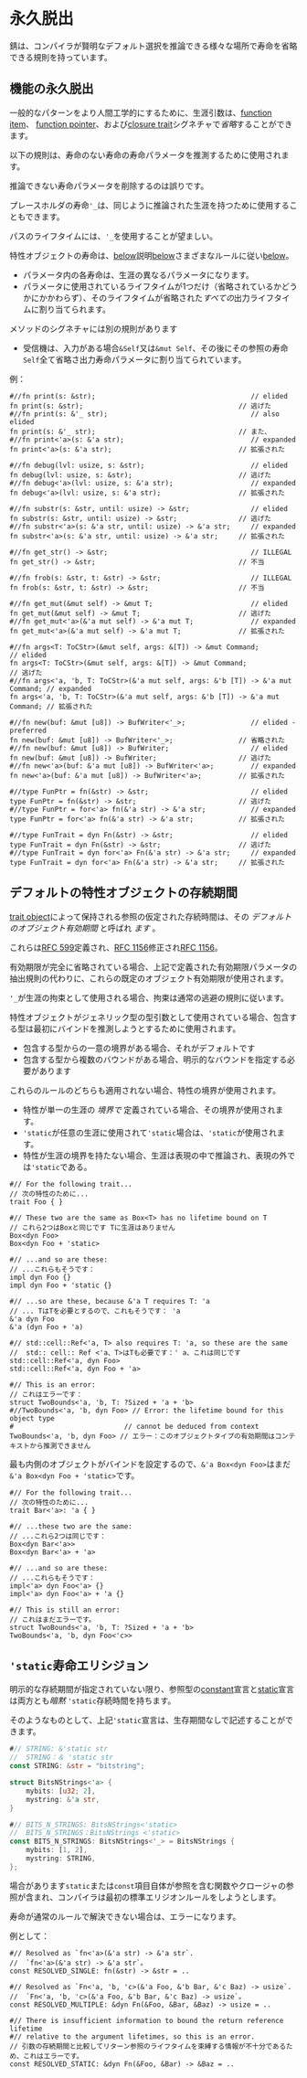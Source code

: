 # <!--Lifetime elision--> 永久脱出

<!--Rust has rules that allow lifetimes to be elided in various places where the compiler can infer a sensible default choice.-->
錆は、コンパイラが賢明なデフォルト選択を推論できる様々な場所で寿命を省略できる規則を持っています。

## <!--Lifetime elision in functions--> 機能の永久脱出

<!--In order to make common patterns more ergonomic, lifetime arguments can be *elided* in [function item], [function pointer] and [closure trait] signatures.-->
一般的なパターンをより人間工学的にするために、生涯引数は、[function item]、 [function pointer]、および[closure trait]シグネチャで*省略*することができます。
<!--The following rules are used to infer lifetime parameters for elided lifetimes.-->
以下の規則は、寿命のない寿命の寿命パラメータを推測するために使用されます。
<!--It is an error to elide lifetime parameters that cannot be inferred.-->
推論できない寿命パラメータを削除するのは誤りです。
<!--The placeholder lifetime, `'_`, can also be used to have a lifetime inferred in the same way.-->
プレースホルダの寿命`'_`は、同じように推論された生涯を持つために使用することもできます。
<!--For lifetimes in paths, using `'_` is preferred.-->
パスのライフタイムには、`'_`を使用することが望ましい。
<!--Trait object lifetimes follow different rules discussed [below](#default-trait-object-lifetimes).-->
特性オブジェクトの寿命は、[below](#default-trait-object-lifetimes)説明[below](#default-trait-object-lifetimes)さまざまなルールに従い[below](#default-trait-object-lifetimes)。

* <!--Each elided lifetime in the parameters becomes a distinct lifetime parameter.-->
   パラメータ内の各寿命は、生涯の異なるパラメータになります。
* <!--If there is exactly one lifetime used in the parameters (elided or not), that lifetime is assigned to *all* elided output lifetimes.-->
   パラメータに使用されているライフタイムが1つだけ（省略されているかどうかにかかわらず）、そのライフタイムが省略された*すべての*出力ライフタイムに割り当てられます。

<!--In method signatures there is another rule-->
メソッドのシグネチャには別の規則があります

* <!--If the receiver has type `&Self` or `&mut Self`, then the lifetime of that reference to `Self` is assigned to all elided output lifetime parameters.-->
   受信機は、入力がある場合`&Self`又は`&mut Self`、その後にその参照の寿命`Self`全て省略さ出力寿命パラメータに割り当てられています。

<!--Examples:-->
例：

```rust,ignore
#//fn print(s: &str);                                      // elided
fn print(s: &str);                                      // 逃げた
#//fn print(s: &'_ str);                                   // also elided
fn print(s: &'_ str);                                   // また、
#//fn print<'a>(s: &'a str);                               // expanded
fn print<'a>(s: &'a str);                               // 拡張された

#//fn debug(lvl: usize, s: &str);                          // elided
fn debug(lvl: usize, s: &str);                          // 逃げた
#//fn debug<'a>(lvl: usize, s: &'a str);                   // expanded
fn debug<'a>(lvl: usize, s: &'a str);                   // 拡張された

#//fn substr(s: &str, until: usize) -> &str;               // elided
fn substr(s: &str, until: usize) -> &str;               // 逃げた
#//fn substr<'a>(s: &'a str, until: usize) -> &'a str;     // expanded
fn substr<'a>(s: &'a str, until: usize) -> &'a str;     // 拡張された

#//fn get_str() -> &str;                                   // ILLEGAL
fn get_str() -> &str;                                   // 不当

#//fn frob(s: &str, t: &str) -> &str;                      // ILLEGAL
fn frob(s: &str, t: &str) -> &str;                      // 不当

#//fn get_mut(&mut self) -> &mut T;                        // elided
fn get_mut(&mut self) -> &mut T;                        // 逃げた
#//fn get_mut<'a>(&'a mut self) -> &'a mut T;              // expanded
fn get_mut<'a>(&'a mut self) -> &'a mut T;              // 拡張された

#//fn args<T: ToCStr>(&mut self, args: &[T]) -> &mut Command;                  // elided
fn args<T: ToCStr>(&mut self, args: &[T]) -> &mut Command;                  // 逃げた
#//fn args<'a, 'b, T: ToCStr>(&'a mut self, args: &'b [T]) -> &'a mut Command; // expanded
fn args<'a, 'b, T: ToCStr>(&'a mut self, args: &'b [T]) -> &'a mut Command; // 拡張された

#//fn new(buf: &mut [u8]) -> BufWriter<'_>;                // elided - preferred
fn new(buf: &mut [u8]) -> BufWriter<'_>;                // 省略された
#//fn new(buf: &mut [u8]) -> BufWriter;                    // elided
fn new(buf: &mut [u8]) -> BufWriter;                    // 逃げた
#//fn new<'a>(buf: &'a mut [u8]) -> BufWriter<'a>;         // expanded
fn new<'a>(buf: &'a mut [u8]) -> BufWriter<'a>;         // 拡張された

#//type FunPtr = fn(&str) -> &str;                         // elided
type FunPtr = fn(&str) -> &str;                         // 逃げた
#//type FunPtr = for<'a> fn(&'a str) -> &'a str;           // expanded
type FunPtr = for<'a> fn(&'a str) -> &'a str;           // 拡張された

#//type FunTrait = dyn Fn(&str) -> &str;                   // elided
type FunTrait = dyn Fn(&str) -> &str;                   // 逃げた
#//type FunTrait = dyn for<'a> Fn(&'a str) -> &'a str;     // expanded
type FunTrait = dyn for<'a> Fn(&'a str) -> &'a str;     // 拡張された
```

## <!--Default trait object lifetimes--> デフォルトの特性オブジェクトの存続期間

<!--The assumed lifetime of references held by a [trait object] is called its  _default object lifetime bound_ .-->
[trait object]によって保持される参照の仮定された存続時間は、その _デフォルトのオブジェクト有効期間_ と呼ばれ _ます_ 。
<!--These were defined in [RFC 599] and amended in [RFC 1156].-->
これらは[RFC 599]定義され、[RFC 1156]修正され[RFC 1156]。

<!--These default object lifetime bounds are used instead of the lifetime parameter elision rules defined above when the lifetime bound is omitted entirely.-->
有効期限が完全に省略されている場合、上記で定義された有効期限パラメータの抽出規則の代わりに、これらの既定のオブジェクト有効期限が使用されます。
<!--If `'_` is used as the lifetime bound then the bound follows the usual elision rules.-->
`'_`が生涯の拘束として使用される場合、拘束は通常の逃避の規則に従います。

<!--If the trait object is used as a type argument of a generic type then the containing type is first used to try to infer a bound.-->
特性オブジェクトがジェネリック型の型引数として使用されている場合、包含する型は最初にバインドを推測しようとするために使用されます。

* <!--If there is a unique bound from the containing type then that is the default-->
   包含する型からの一意の境界がある場合、それがデフォルトです
* <!--If there is more than one bound from the containing type then an explicit bound must be specified-->
   包含する型から複数のバウンドがある場合、明示的なバウンドを指定する必要があります

<!--If neither of those rules apply, then the bounds on the trait are used:-->
これらのルールのどちらも適用されない場合、特性の境界が使用されます。

* <!--If the trait is defined with a single lifetime  _bound_  then that bound is used.-->
   特性が単一の生涯の _境界で_ 定義されている場合、その境界が使用されます。
* <!--If `'static` is used for any lifetime bound then `'static` is used.-->
   `'static`が任意の生涯に使用されて`'static`場合は、`'static`が使用されます。
* <!--If the trait has no lifetime bounds, then the lifetime is inferred in expressions and is `'static` outside of expressions.-->
   特性が生涯の境界を持たない場合、生涯は表現の中で推論され、表現の外では`'static`である。

```rust,ignore
#// For the following trait...
// 次の特性のために...
trait Foo { }

#// These two are the same as Box<T> has no lifetime bound on T
// これら2つはBoxと同じです Tに生涯はありません
Box<dyn Foo>
Box<dyn Foo + 'static>

#// ...and so are these:
// ...これらもそうです：
impl dyn Foo {}
impl dyn Foo + 'static {}

#// ...so are these, because &'a T requires T: 'a
// ... TはTを必要とするので、これもそうです： 'a
&'a dyn Foo
&'a (dyn Foo + 'a)

#// std::cell::Ref<'a, T> also requires T: 'a, so these are the same
//  std:: cell:: Ref <'a、T>はTも必要です：' a、これは同じです
std::cell::Ref<'a, dyn Foo>
std::cell::Ref<'a, dyn Foo + 'a>

#// This is an error:
// これはエラーです：
struct TwoBounds<'a, 'b, T: ?Sized + 'a + 'b>
#//TwoBounds<'a, 'b, dyn Foo> // Error: the lifetime bound for this object type
#                           // cannot be deduced from context
TwoBounds<'a, 'b, dyn Foo> // エラー：このオブジェクトタイプの有効期間はコンテキストから推測できません
```

<!--Note that the innermost object sets the bound, so `&'a Box<dyn Foo>` is still `&'a Box<dyn Foo + 'static>`.-->
最も内側のオブジェクトがバインドを設定するので、`&'a Box<dyn Foo>`はまだ`&'a Box<dyn Foo + 'static>`です。

```rust,ignore
#// For the following trait...
// 次の特性のために...
trait Bar<'a>: 'a { }

#// ...these two are the same:
// ...これら2つは同じです：
Box<dyn Bar<'a>>
Box<dyn Bar<'a> + 'a>

#// ...and so are these:
// ...これらもそうです：
impl<'a> dyn Foo<'a> {}
impl<'a> dyn Foo<'a> + 'a {}

#// This is still an error:
// これはまだエラーです。
struct TwoBounds<'a, 'b, T: ?Sized + 'a + 'b>
TwoBounds<'a, 'b, dyn Foo<'c>>
```

## <!--`'static` lifetime elision--> `'static`寿命エリシジョン

<!--Both [constant] and [static] declarations of reference types have *implicit* `'static` lifetimes unless an explicit lifetime is specified.-->
明示的な存続期間が指定されていない限り、参照型の[constant]宣言と[static]宣言は両方とも*暗黙* `'static`存続時間を持ちます。
<!--As such, the constant declarations involving `'static` above may be written without the lifetimes.-->
そのようなものとして、上記`'static`宣言は、生存期間なしで記述することができます。

```rust
#// STRING: &'static str
//  STRING：＆ 'static str
const STRING: &str = "bitstring";

struct BitsNStrings<'a> {
    mybits: [u32; 2],
    mystring: &'a str,
}

#// BITS_N_STRINGS: BitsNStrings<'static>
//  BITS_N_STRINGS：BitsNStrings <'static>
const BITS_N_STRINGS: BitsNStrings<'_> = BitsNStrings {
    mybits: [1, 2],
    mystring: STRING,
};
```

<!--Note that if the `static` or `const` items include function or closure references, which themselves include references, the compiler will first try the standard elision rules.-->
場合があります`static`または`const`項目自体が参照を含む関数やクロージャの参照が含まれ、コンパイラは最初の標準エリジオンルールをしようとします。
<!--If it is unable to resolve the lifetimes by its usual rules, then it will error.-->
寿命が通常のルールで解決できない場合は、エラーになります。
<!--By way of example:-->
例として：

```rust,ignore
#// Resolved as `fn<'a>(&'a str) -> &'a str`.
//  `fn<'a>(&'a str) -> &'a str`。
const RESOLVED_SINGLE: fn(&str) -> &str = ..

#// Resolved as `Fn<'a, 'b, 'c>(&'a Foo, &'b Bar, &'c Baz) -> usize`.
//  `Fn<'a, 'b, 'c>(&'a Foo, &'b Bar, &'c Baz) -> usize`。
const RESOLVED_MULTIPLE: &dyn Fn(&Foo, &Bar, &Baz) -> usize = ..

#// There is insufficient information to bound the return reference lifetime
#// relative to the argument lifetimes, so this is an error.
// 引数の存続期間と比較してリターン参照のライフタイムを束縛する情報が不十分であるため、これはエラーです。
const RESOLVED_STATIC: &dyn Fn(&Foo, &Bar) -> &Baz = ..
```

<!--[closure trait]: types.html#closure-types
 [constant]: items/constant-items.html
 [function item]: types.html#function-item-types
 [function pointer]: types.html#function-pointer-types
 [implementation]: items/implementations.html
 [RFC 599]: https://github.com/rust-lang/rfcs/blob/master/text/0599-default-object-bound.md
 [RFC 1156]: https://github.com/rust-lang/rfcs/blob/master/text/1156-adjust-default-object-bounds.md
 [static]: items/static-items.html
 [trait object]: types.html#trait-objects
 [type aliases]: items/type-aliases.html
-->
[closure trait]: types.html#closure-types
 [constant]: items/constant-items.html
 [function item]: types.html#function-item-types
 [function pointer]: types.html#function-pointer-types
 [implementation]: items/implementations.html
 [RFC 599]: https://github.com/rust-lang/rfcs/blob/master/text/0599-default-object-bound.md
 [RFC 1156]: https://github.com/rust-lang/rfcs/blob/master/text/1156-adjust-default-object-bounds.md
 [static]: items/static-items.html
 [trait object]: types.html#trait-objects
 [type aliases]: items/type-aliases.html

